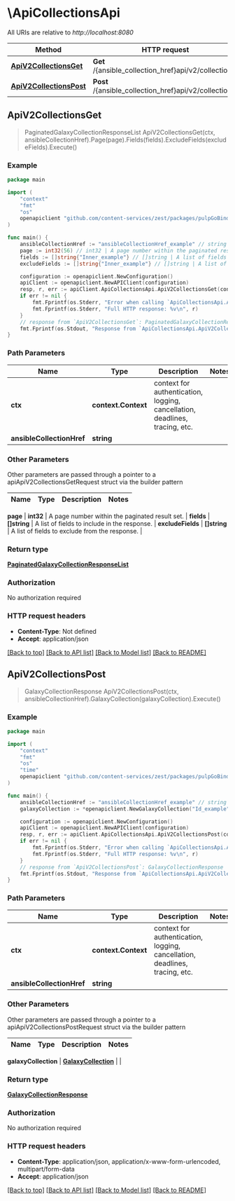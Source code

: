 # \ApiCollectionsApi

All URIs are relative to *http://localhost:8080*

Method | HTTP request | Description
------------- | ------------- | -------------
[**ApiV2CollectionsGet**](ApiCollectionsApi.md#ApiV2CollectionsGet) | **Get** /{ansible_collection_href}api/v2/collections/ | 
[**ApiV2CollectionsPost**](ApiCollectionsApi.md#ApiV2CollectionsPost) | **Post** /{ansible_collection_href}api/v2/collections/ | 



## ApiV2CollectionsGet

> PaginatedGalaxyCollectionResponseList ApiV2CollectionsGet(ctx, ansibleCollectionHref).Page(page).Fields(fields).ExcludeFields(excludeFields).Execute()





### Example

```go
package main

import (
    "context"
    "fmt"
    "os"
    openapiclient "github.com/content-services/zest/packages/pulpGoBinding"
)

func main() {
    ansibleCollectionHref := "ansibleCollectionHref_example" // string | 
    page := int32(56) // int32 | A page number within the paginated result set. (optional)
    fields := []string{"Inner_example"} // []string | A list of fields to include in the response. (optional)
    excludeFields := []string{"Inner_example"} // []string | A list of fields to exclude from the response. (optional)

    configuration := openapiclient.NewConfiguration()
    apiClient := openapiclient.NewAPIClient(configuration)
    resp, r, err := apiClient.ApiCollectionsApi.ApiV2CollectionsGet(context.Background(), ansibleCollectionHref).Page(page).Fields(fields).ExcludeFields(excludeFields).Execute()
    if err != nil {
        fmt.Fprintf(os.Stderr, "Error when calling `ApiCollectionsApi.ApiV2CollectionsGet``: %v\n", err)
        fmt.Fprintf(os.Stderr, "Full HTTP response: %v\n", r)
    }
    // response from `ApiV2CollectionsGet`: PaginatedGalaxyCollectionResponseList
    fmt.Fprintf(os.Stdout, "Response from `ApiCollectionsApi.ApiV2CollectionsGet`: %v\n", resp)
}
```

### Path Parameters


Name | Type | Description  | Notes
------------- | ------------- | ------------- | -------------
**ctx** | **context.Context** | context for authentication, logging, cancellation, deadlines, tracing, etc.
**ansibleCollectionHref** | **string** |  | 

### Other Parameters

Other parameters are passed through a pointer to a apiApiV2CollectionsGetRequest struct via the builder pattern


Name | Type | Description  | Notes
------------- | ------------- | ------------- | -------------

 **page** | **int32** | A page number within the paginated result set. | 
 **fields** | **[]string** | A list of fields to include in the response. | 
 **excludeFields** | **[]string** | A list of fields to exclude from the response. | 

### Return type

[**PaginatedGalaxyCollectionResponseList**](PaginatedGalaxyCollectionResponseList.md)

### Authorization

No authorization required

### HTTP request headers

- **Content-Type**: Not defined
- **Accept**: application/json

[[Back to top]](#) [[Back to API list]](../README.md#documentation-for-api-endpoints)
[[Back to Model list]](../README.md#documentation-for-models)
[[Back to README]](../README.md)


## ApiV2CollectionsPost

> GalaxyCollectionResponse ApiV2CollectionsPost(ctx, ansibleCollectionHref).GalaxyCollection(galaxyCollection).Execute()





### Example

```go
package main

import (
    "context"
    "fmt"
    "os"
    "time"
    openapiclient "github.com/content-services/zest/packages/pulpGoBinding"
)

func main() {
    ansibleCollectionHref := "ansibleCollectionHref_example" // string | 
    galaxyCollection := *openapiclient.NewGalaxyCollection("Id_example", "Name_example", time.Now(), time.Now()) // GalaxyCollection | 

    configuration := openapiclient.NewConfiguration()
    apiClient := openapiclient.NewAPIClient(configuration)
    resp, r, err := apiClient.ApiCollectionsApi.ApiV2CollectionsPost(context.Background(), ansibleCollectionHref).GalaxyCollection(galaxyCollection).Execute()
    if err != nil {
        fmt.Fprintf(os.Stderr, "Error when calling `ApiCollectionsApi.ApiV2CollectionsPost``: %v\n", err)
        fmt.Fprintf(os.Stderr, "Full HTTP response: %v\n", r)
    }
    // response from `ApiV2CollectionsPost`: GalaxyCollectionResponse
    fmt.Fprintf(os.Stdout, "Response from `ApiCollectionsApi.ApiV2CollectionsPost`: %v\n", resp)
}
```

### Path Parameters


Name | Type | Description  | Notes
------------- | ------------- | ------------- | -------------
**ctx** | **context.Context** | context for authentication, logging, cancellation, deadlines, tracing, etc.
**ansibleCollectionHref** | **string** |  | 

### Other Parameters

Other parameters are passed through a pointer to a apiApiV2CollectionsPostRequest struct via the builder pattern


Name | Type | Description  | Notes
------------- | ------------- | ------------- | -------------

 **galaxyCollection** | [**GalaxyCollection**](GalaxyCollection.md) |  | 

### Return type

[**GalaxyCollectionResponse**](GalaxyCollectionResponse.md)

### Authorization

No authorization required

### HTTP request headers

- **Content-Type**: application/json, application/x-www-form-urlencoded, multipart/form-data
- **Accept**: application/json

[[Back to top]](#) [[Back to API list]](../README.md#documentation-for-api-endpoints)
[[Back to Model list]](../README.md#documentation-for-models)
[[Back to README]](../README.md)

